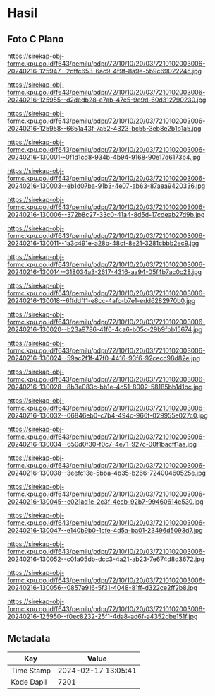 # Hasil

## Foto C Plano

https://sirekap-obj-formc.kpu.go.id/f643/pemilu/pdpr/72/10/10/20/03/7210102003006-20240216-125947--2dffc653-6ac9-4f9f-8a9e-5b9c6902224c.jpg

https://sirekap-obj-formc.kpu.go.id/f643/pemilu/pdpr/72/10/10/20/03/7210102003006-20240216-125955--d2dedb28-e7ab-47e5-9e9d-60d312790230.jpg

https://sirekap-obj-formc.kpu.go.id/f643/pemilu/pdpr/72/10/10/20/03/7210102003006-20240216-125958--6651a43f-7a52-4323-bc55-3eb8e2b1b1a5.jpg

https://sirekap-obj-formc.kpu.go.id/f643/pemilu/pdpr/72/10/10/20/03/7210102003006-20240216-130001--0f1d1cd8-934b-4b94-9168-90e17d6173b4.jpg

https://sirekap-obj-formc.kpu.go.id/f643/pemilu/pdpr/72/10/10/20/03/7210102003006-20240216-130003--eb1d07ba-91b3-4e07-ab63-87aea9420336.jpg

https://sirekap-obj-formc.kpu.go.id/f643/pemilu/pdpr/72/10/10/20/03/7210102003006-20240216-130006--372b8c27-33c0-41a4-8d5d-17cdeab27d9b.jpg

https://sirekap-obj-formc.kpu.go.id/f643/pemilu/pdpr/72/10/10/20/03/7210102003006-20240216-130011--1a3c491e-a28b-48cf-8e21-3281cbbb2ec9.jpg

https://sirekap-obj-formc.kpu.go.id/f643/pemilu/pdpr/72/10/10/20/03/7210102003006-20240216-130014--318034a3-2617-4316-aa94-05f4b7ac0c28.jpg

https://sirekap-obj-formc.kpu.go.id/f643/pemilu/pdpr/72/10/10/20/03/7210102003006-20240216-130018--6ffddff1-e8cc-4afc-b7e1-edd6282970b0.jpg

https://sirekap-obj-formc.kpu.go.id/f643/pemilu/pdpr/72/10/10/20/03/7210102003006-20240216-130020--b23a9786-41f6-4ca6-b05c-29b9fbb15674.jpg

https://sirekap-obj-formc.kpu.go.id/f643/pemilu/pdpr/72/10/10/20/03/7210102003006-20240216-130024--59ac2f1f-47f0-4416-93f6-92cecc98d82e.jpg

https://sirekap-obj-formc.kpu.go.id/f643/pemilu/pdpr/72/10/10/20/03/7210102003006-20240216-130028--8b3e083c-bb1e-4c51-8002-58185bb1d1bc.jpg

https://sirekap-obj-formc.kpu.go.id/f643/pemilu/pdpr/72/10/10/20/03/7210102003006-20240216-130032--06846eb0-c7b4-494c-966f-029955e027c0.jpg

https://sirekap-obj-formc.kpu.go.id/f643/pemilu/pdpr/72/10/10/20/03/7210102003006-20240216-130034--650d0f30-f0c7-4e71-927c-00f1bacff1aa.jpg

https://sirekap-obj-formc.kpu.go.id/f643/pemilu/pdpr/72/10/10/20/03/7210102003006-20240216-130038--3eefc13e-5bba-4b35-b266-72400460525e.jpg

https://sirekap-obj-formc.kpu.go.id/f643/pemilu/pdpr/72/10/10/20/03/7210102003006-20240216-130045--c021ad1e-2c3f-4eeb-92b7-99460614e530.jpg

https://sirekap-obj-formc.kpu.go.id/f643/pemilu/pdpr/72/10/10/20/03/7210102003006-20240216-130047--e140b9b0-1cfe-4d5a-ba01-23496d5093d7.jpg

https://sirekap-obj-formc.kpu.go.id/f643/pemilu/pdpr/72/10/10/20/03/7210102003006-20240216-130052--c01a05db-dcc3-4a21-ab23-7e674d8d3672.jpg

https://sirekap-obj-formc.kpu.go.id/f643/pemilu/pdpr/72/10/10/20/03/7210102003006-20240216-130056--0857e916-5f31-4048-81ff-d322ce2ff2b8.jpg

https://sirekap-obj-formc.kpu.go.id/f643/pemilu/pdpr/72/10/10/20/03/7210102003006-20240216-125950--f0ec8232-25f1-4da8-ad6f-a4352dbe151f.jpg


## Metadata

| Key        | Value               |
| ---------- | ------------------- |
| Time Stamp | 2024-02-17 13:05:41 |
| Kode Dapil | 7201                |



